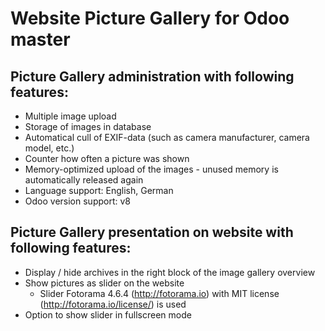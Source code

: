 Website Picture Gallery for Odoo master
=============
        
Picture Gallery administration with following features:
-------------------------------------
* Multiple image upload
* Storage of images in database
* Automatical cull of EXIF-data (such as camera manufacturer, camera model, etc.)
* Counter how often a picture was shown
* Memory-optimized upload of the images - unused memory is automatically released again
* Language support: English, German
* Odoo version support: v8

Picture Gallery presentation on website with following features:
-------------------------------------
* Display / hide archives in the right block of the image gallery overview
* Show pictures as slider on the website
  - Slider Fotorama 4.6.4 (http://fotorama.io) with MIT license (http://fotorama.io/license/) is used
* Option to show slider in fullscreen mode
